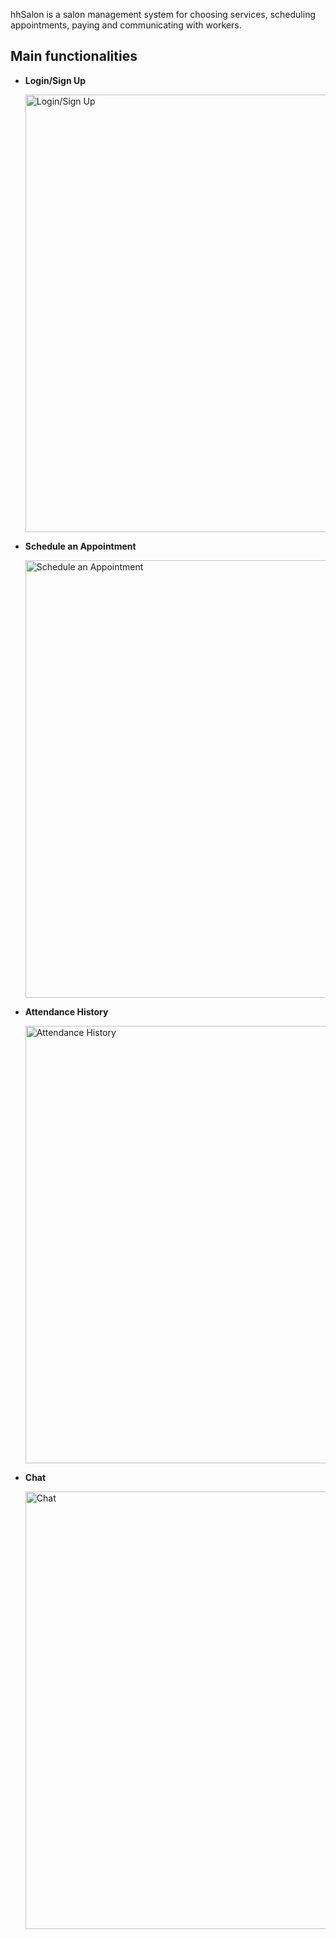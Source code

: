 hhSalon is a salon management system for choosing services, scheduling appointments, paying and communicating with workers.

## Main functionalities

- **Login/Sign Up**
  
  <img src="https://github.com/user-attachments/assets/77b7c086-eee0-41ec-9d01-067e22007d04" alt="Login/Sign Up" width="700">  

- **Schedule an Appointment**
  
  <img src="https://github.com/user-attachments/assets/d49b0703-5e05-435b-b44b-0132a0cf1484" alt="Schedule an Appointment" width="700">  

- **Attendance History**
  
  <img src="https://github.com/user-attachments/assets/95981066-581c-47ca-afdf-831a65da10a1" alt="Attendance History" width="700">  

- **Chat**
  
  <img src="https://github.com/user-attachments/assets/16f844cb-7c41-4d82-a2e0-896302d40e59" alt="Chat" width="700">  
